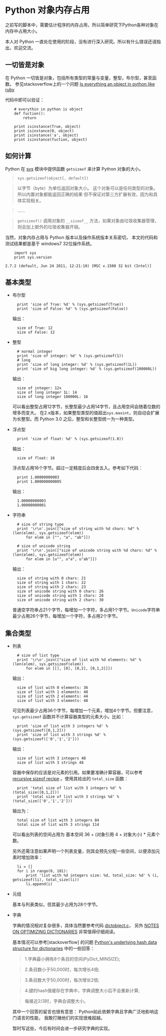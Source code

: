 # Python 对象内存占用

之前写的脚本中，需要估计程序的内存占用，所以简单研究下Python各种对象在内存中占用大小。

本人对 Python 一直处在使用的阶段，没有进行深入研究。所以有什么错误还请指出，欢迎交流。

## 一切皆是对象

在 Python 一切皆是对象，包括所有类型的常量与变量，整型，布尔型，甚至函数。
参见stackoverflow上的一个问题 [Is everything an object in python like ruby]

代码中即可以验证：

        # everythin in python is object
        def fuction():
            return

        print isinstance(True, object)
        print isinstance(0, object)
        print isinstance('a', object)
        print isinstance(fuction, object)

## 如何计算

Python 在 [sys] 模块中提供函数 ``getsizeof`` 来计算 Python 对象的大小。

> ``sys.getsizeof(object[, default])``

> 以字节（byte）为单位返回对象大小。
> 这个对象可以是任何类型的对象。
> 所以内置对象都能返回正确的结果
> 但不保证对第三方扩展有效，因为和具体实现相关。

> ......

> ``getsizeof()`` 调用对象的 ``__sizeof__`` 方法，如果对象由垃圾收集器管理， 则会加上额外的垃圾收集器开销。

当然，对象内存占用与 Python 版本以及操作系统版本关系密切，
本文的代码和测试结果都是基于 windows7 32位操作系统。

        import sys
        print sys.version

``2.7.2 (default, Jun 24 2011, 12:21:10) [MSC v.1500 32 bit (Intel)]``

## 基本类型

* 布尔型

        print 'size of True: %d' % (sys.getsizeof(True))
        print 'size of False: %d' % (sys.getsizeof(False))

  输出：

        size of True: 12
        size of False: 12

* 整型

        # normal integer
        print 'size of integer: %d' % (sys.getsizeof(1))
        # long
        print 'size of long integer: %d' % (sys.getsizeof(1L))
        print 'size of big long integer: %d' % (sys.getsizeof(100000L))

  输出：

        size of integer: 12x
        size of long integer 1L: 14
        size of long integer 100000L: 16

  可以看出整型占用12字节，长整型最少占用14字节，且占用空间会随着位数的增多而变大。
  在2.x版本，如果整型类型的值超出``sys.maxint``，则自动会扩展为长整型。而 Python 3.0 之后，整型和长整型统一为一种类型。

* 浮点型

        print 'size of float: %d' % (sys.getsizeof(1.0))

  输出：

        size of float: 16

  浮点型占用16个字节。超过一定精度后会四舍五入。参考如下代码：

        print 1.00000000003
        print 1.000000000005

  输出：

        1.00000000003
        1.00000000001

* 字符串

        # size of string type
        print '\r\n'.join(["size of string with %d chars: %d" % (len(elem), sys.getsizeof(elem))
            for elem in ["", "a", "ab"]])

        # size of unicode string
        print '\r\n'.join(["size of unicode string with %d chars: %d" % (len(elem), sys.getsizeof(elem))
            for elem in [u"", u"a", u"ab"]])

  输出：

        size of string with 0 chars: 21
        size of string with 1 chars: 22
        size of string with 2 chars: 23
        size of unicode string with 0 chars: 26
        size of unicode string with 1 chars: 28
        size of unicode string with 2 chars: 30

  普通空字符串占21个字节，每增加一个字符，多占用1个字节。``Unicode``字符串最少占用26个字节，每增加一个字符，多占用2个字节。

## 集合类型

* 列表

        # size of list type
        print '\r\n'.join(["size of list with %d elements: %d" % (len(elem), sys.getsizeof(elem))
            for elem in [[], [0], [0,2], [0,1,2]]])

  输出：

        size of list with 0 elements: 36
        size of list with 1 elements: 40
        size of list with 2 elements: 44
        size of list with 3 elements: 48

  可见列表最少占用36个字节，每增加一个元素，增加4个字节。但要注意，``sys.getsizeof`` 函数并不计算容器类型的元素大小。比如：

        print 'size of list with 3 integers %d' % (sys.getsizeof([0,1,2]))
        print 'size of list with 3 strings %d' % (sys.getsizeof(['0','1','2']))

  输出：

        size of list with 3 integers 48
        size of list with 3 strings 48

  容器中保存的应该是对元素的引用。如果要准确计算容器，可以参考[recursive sizeof recipe] 。使用其给出的 ``total_size`` 函数：

        print 'total size of list with 3 integers %d' % (total_size([0,1,2]))
        print 'total size of list with 3 strings %d' % (total_size(['0','1','2']))

  输出为：

        total size of list with 3 integers 84
        total size of list with 3 strings 114

  可以看出列表的空间占用为 基本空间 36 + (对象引用 4 + 对象大小) * 元素个数。

  另外还需注意如果声明一个列表变量，则其会预先分配一些空间，以便添加元素时增加效率：

        li = []
        for i in range(0, 101):
            print 'list with %d integers size: %d, total_size: %d' % (i, getsizeof(li), total_size(li))
            li.append(i)

* 元组

  基本与列表类似，但其最少占用为28个字节。

* 字典

  字典的情况相对复杂很多，具体当然要参考代码 [dictobject.c]， 另外 [NOTES ON OPTIMIZING DICTIONARIES] 非常值得仔细阅读。

  基本情况可以参考[stackoverflow] 的问题 [Python's underlying hash data structure for dictionaries] 中的一些回答：

  > 1.字典最小拥有8个条目的空间(PyDict_MINSIZE);

  > 2.条目数小于50,000时，每次增长4倍;

  > 3.条目数大于50,000时，每次增长2倍;

  > 4.键的hash值缓存在字典中，字典调整大小后不会重新计算;

  > 每接近2/3时，字典会调整大小。

  其中一个回答的留言也很有意思： Python如此依赖字典且字典广泛地影响这门语言的性能， 我敢打赌他们的实现很难超越。

  暂时写这些，今后有时间会进一步研究字典的实现。

[sys]: http://docs.python.org/dev/library/sys.html
[Is everything an object in python like ruby]: http://stackoverflow.com/questions/865911/is-everything-an-object-in-python-like-ruby
[recursive sizeof recipe]:http://code.activestate.com/recipes/577504/
[dictobject.c]: http://svn.python.org/view/python/trunk/Objects/dictobject.c?view=markup
[NOTES ON OPTIMIZING DICTIONARIES]: http://svn.python.org/view/python/trunk/Objects/dictnotes.txt?view=markup
[Python's underlying hash data structure for dictionaries]:http://stackoverflow.com/questions/4279358/pythons-underlying-hash-data-structure-for-dictionaries
